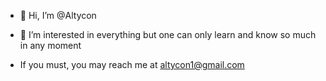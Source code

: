 - 👋 Hi, I’m @Altycon
- 👀 I’m interested in everything but one can only learn and know so much in any moment

- If you must, you may reach me at altycon1@gmail.com

<!---
Altycon/Altycon is a ✨ special ✨ repository because its `README.md` (this file) appears on your GitHub profile.
You can click the Preview link to take a look at your changes.
--->
